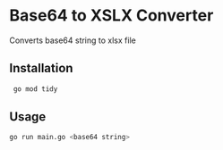 # Base64 to XSLX Converter

Converts base64 string to xlsx file


## Installation

```bash
 go mod tidy
```

## Usage

```bash
go run main.go <base64 string>
```